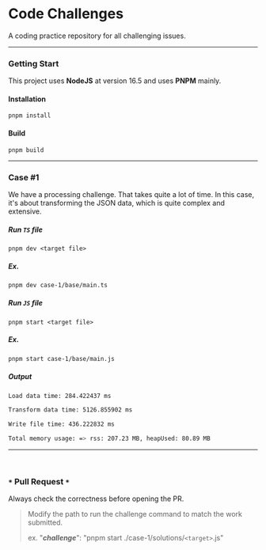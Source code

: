 # Code Challenges

A coding practice repository for all challenging issues.

---

### Getting Start

This project uses **NodeJS** at version 16.5 and uses **PNPM** mainly.

#### Installation

`pnpm install`

#### Build

`pnpm build`

---

### Case #1

We have a processing challenge. That takes quite a lot of time. In this case, it's about transforming the JSON data, which is quite complex and extensive.

##### Run `TS` file

`pnpm dev <target file>`

##### Ex.

```sh
pnpm dev case-1/base/main.ts
```

##### Run `JS` file

`pnpm start <target file>`

##### Ex.

```sh
pnpm start case-1/base/main.js
```

##### Output

```sh
Load data time: 284.422437 ms

Transform data time: 5126.855902 ms

Write file time: 436.222832 ms

Total memory usage: => rss: 207.23 MB, heapUsed: 80.89 MB
```

---

<br>

### `*` Pull Request `*`

Always check the correctness before opening the PR.

> Modify the path to run the challenge command to match the work submitted.
>
> ex. "**_challenge_**": "pnpm start ./case-1/solutions/`<target>`.js"
